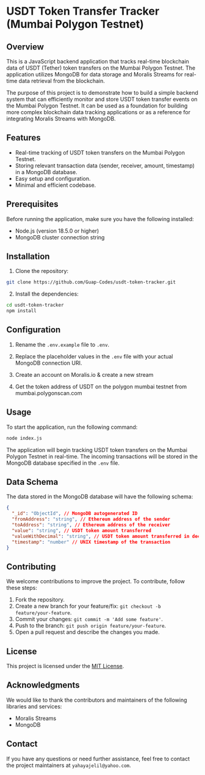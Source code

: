# USDT Token Transfer Tracker (Mumbai Polygon Testnet)

## Overview

This is a JavaScript backend application that tracks real-time blockchain data of USDT (Tether) token transfers on the Mumbai Polygon Testnet. The application utilizes MongoDB for data storage and Moralis Streams for real-time data retrieval from the blockchain.

The purpose of this project is to demonstrate how to build a simple backend system that can efficiently monitor and store USDT token transfer events on the Mumbai Polygon Testnet. It can be used as a foundation for building more complex blockchain data tracking applications or as a reference for integrating Moralis Streams with MongoDB.

## Features

- Real-time tracking of USDT token transfers on the Mumbai Polygon Testnet.
- Storing relevant transaction data (sender, receiver, amount, timestamp) in a MongoDB database.
- Easy setup and configuration.
- Minimal and efficient codebase.

## Prerequisites

Before running the application, make sure you have the following installed:

- Node.js (version 18.5.0 or higher)
- MongoDB cluster connection string


## Installation

1. Clone the repository:

```bash
git clone https://github.com/Guap-Codes/usdt-token-tracker.git
```

2. Install the dependencies:

```bash
cd usdt-token-tracker
npm install
```

## Configuration

1. Rename the `.env.example` file to `.env`.

2. Replace the placeholder values in the `.env` file with your actual MongoDB connection URI.

3. Create an account on Moralis.io & create a new stream

4. Get the token address of USDT on the polygon mumbai testnet from mumbai.polygonscan.com

## Usage

To start the application, run the following command:

```bash
node index.js
```

The application will begin tracking USDT token transfers on the Mumbai Polygon Testnet in real-time. The incoming transactions will be stored in the MongoDB database specified in the `.env` file.

## Data Schema

The data stored in the MongoDB database will have the following schema:

```json
{
  "_id": "ObjectId", // MongoDB autogenerated ID
  "fromAddress": "string", // Ethereum address of the sender
  "toAddress": "string", // Ethereum address of the receiver
  "value": "string", // USDT token amount transferred
  "valueWithDecimal": "string", // USDT token amount transferred in decimal
  "timestamp": "number" // UNIX timestamp of the transaction
}
```

## Contributing

We welcome contributions to improve the project. To contribute, follow these steps:

1. Fork the repository.
2. Create a new branch for your feature/fix: `git checkout -b feature/your-feature`.
3. Commit your changes: `git commit -m 'Add some feature'`.
4. Push to the branch: `git push origin feature/your-feature`.
5. Open a pull request and describe the changes you made.

## License

This project is licensed under the [MIT License](LICENSE).

## Acknowledgments

We would like to thank the contributors and maintainers of the following libraries and services:

- Moralis Streams
- MongoDB

## Contact

If you have any questions or need further assistance, feel free to contact the project maintainers at `yahayajelil@yahoo.com`.
